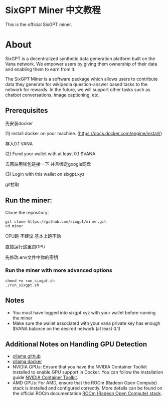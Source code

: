 # SixGPT Miner  中文教程
This is the official SixGPT miner.

# About

SixGPT is a decentralized synthetic data generation platform built on the Vana network. We empower users by giving them ownership of their data and enabling them to earn from it.

The SixGPT Miner is a software package which allows users to contribute data they generate for wikipedia question-answer based tasks to the network for rewards.
In the future, we will support other tasks such as chatbot conversations, image captioning, etc.

## Prerequisites
先安装docker

(1) install docker on your machine. (https://docs.docker.com/engine/install/)

存入0.1 VANA

(2) Fund your wallet with at least 0.1 $VANA


去网站用钱包链接一下 并且绑定google网盘


(3) Login with this wallet on sixgpt.xyz

git拉取


## Run the miner:
Clone the repository:
```
git clone https://github.com/sixgpt/miner.git
cd miner
```

CPU跑 不建议 基本上跑不动

直接运行这里跑GPU

先修改.env文件中你的密钥


### Run the miner with more advanced options
```
chmod +x run_sixgpt.sh
./run_sixgpt.sh
```

## Notes
- You must have logged into sixgpt.xyz with your wallet before running the miner
- Make sure the wallet associated with your vana private key has enough $VANA balance on the desired network (at least 0.1)

## Additional Notes on Handling GPU Detection
- [ollama github](https://github.com/ollama/ollama)
- [ollama docker](https://hub.docker.com/r/ollama/ollama)
- NVIDIA GPUs: Ensure that you have the NVIDIA Container Toolkit installed to enable GPU support in Docker. You can follow the installation guide [NVIDIA Container Toolkit](https://docs.nvidia.com/datacenter/cloud-native/container-toolkit/install-guide.html).
- AMD GPUs: For AMD, ensure that the ROCm (Radeon Open Compute) stack is installed and configured correctly. More details can be found on the official ROCm documentation [ROCm (Radeon Open Compute) stack](https://rocm.docs.amd.com/en/latest/).
